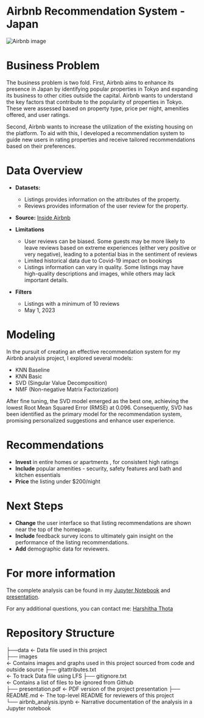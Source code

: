 # Airbnb Recommendation System - Japan

![Airbnb image](https://cdn.i.haymarketmedia.asia/?n=campaign-asia%2Fcontent%2FAirbnb-girls-trip.jpg)

# Business Problem

The business problem is two fold. First, Airbnb aims to enhance its presence in Japan by identifying popular properties in Tokyo and expanding its business to other cities outside the capital. Airbnb wants to understand the key factors that contribute to the popularity of properties in Tokyo. These were assessed based on property type, price per night, amenities offered, and user ratings.

Second, Airbnb wants to increase the utilization of the existing housing on the platform. To aid with this, I developed a recommendation system to guide new users in rating properties and receive tailored recommendations based on their preferences.

# Data Overview
* **Datasets:** 
    * Listings provides information on the attributes of the property.
    * Reviews provides information of the user review for the property.
* **Source:** [Inside Airbnb](http://insideairbnb.com/get-the-data)

* **Limitations**
    * User reviews can be biased. Some guests may be more likely to leave reviews based on extreme experiences (either very positive or very negative), leading to a potential bias in the sentiment of reviews
    * Limited historical data due to Covid-19 impact on bookings
    * Listings information can vary in quality. Some listings may have high-quality descriptions and images, while others may lack important details.
* **Filters**
    * Listings with a minimum of 10 reviews
    * May 1, 2023


# Modeling

In the pursuit of creating an effective recommendation system for my Airbnb analysis project, I explored several models:
* KNN Baseline
* KNN Basic
* SVD (Singular Value Decomposition)
* NMF (Non-negative Matrix Factorization)

After fine tuning, the SVD model emerged as the best one, achieving the lowest Root Mean Squared Error (RMSE) at 0.096. Consequently, SVD has been identified as the primary model for the recommendation system, promising personalized suggestions and enhance user experience.

# Recommendations

- **Invest** in entire homes or apartments , for consistent high ratings
- **Include** popular amenities - security, safety features and bath and kitchen essentials
- **Price** the listing under $200/night

# Next Steps

- **Change** the user interface so that listing recommendations are shown near the top of the homepage.
- **Include** feedback survey icons to ultimately gain insight on the performance of the listing recommendations.
- **Add** demographic data for reviewers.

# For more information
The complete analysis can be found in my [Jupyter Notebook](https://github.com/hthota1/Airbnb-Recommendation-System-Japan/blob/main/airbnb_analysis.ipynb) and [presentation](https://github.com/hthota1/Airbnb-Recommendation-System-Japan/blob/main/Presentation.pdf). 

For any additional questions, you can contact me:
[Harshitha Thota](harshitha.thota@gmail.com)

# Repository Structure
├──data                                     <- Data file used in this project  
├── images      
<- Contains images and graphs used in this project sourced from code and outside source 
├── gitattributes.txt             
<- To track Data file using LFS
├── gitignore.txt                  
<- Contains a list of files to be ignored from Github  
├── presentation.pdf               <- PDF version of the project presentation
├── README.md                      <- The top-level README for reviewers of this project  
└── airbnb_analysis.ipynb          <- Narrative documentation of the analysis in a Jupyter notebook  
